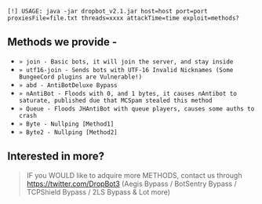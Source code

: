 ` [!] USAGE: java -jar dropbot_v2.1.jar host=host port=port proxiesFile=file.txt threads=xxxx attackTime=time exploit=methods? `

## Methods we provide -
* `» join - Basic bots, it will join the server, and stay inside`
* `» utf16-join - Sends bots with UTF-16 Invalid Nicknames (Some BungeeCord plugins are Vulnerable!)`
* `» abd - AntiBotDeluxe Bypass`
* `» nAntiBot - Floods with 0, and 1 bytes, it causes nAntibot to saturate, published due that MCSpam stealed this method`
* `» Queue - Floods JHAntiBot with queue players, causes some auths to crash`
* `» Byte - Nullping [Method1]`
* `» Byte2 - Nullping [Method2]`

## Interested in more?
> IF you WOULD like to adquire more METHODS, contact us through https://twitter.com/DropBot3 (Aegis Bypass / BotSentry Bypass / TCPShield Bypass / 2LS Bypass & Lot more)

